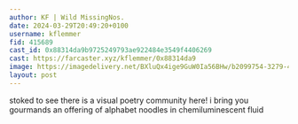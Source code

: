 ```yaml
---
author: KF | Wild MissingNos.
date: 2024-03-29T20:49:20+0100
username: kflemmer
fid: 415689
cast_id: 0x88314da9b9725249793ae922484e3549f4406269
cast: https://farcaster.xyz/kflemmer/0x88314da9
image: https://imagedelivery.net/BXluQx4ige9GuW0Ia56BHw/b2099754-3279-488a-fbbb-69a665b9e900/original
layout: post
---
```


stoked to see there is a visual poetry community here! i bring you gourmands an offering of alphabet noodles in chemiluminescent fluid

<img src='https://imagedelivery.net/BXluQx4ige9GuW0Ia56BHw/b2099754-3279-488a-fbbb-69a665b9e900/original' alt='' referrerpolicy='no-referrer'/>
